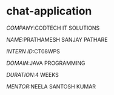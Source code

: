 # chat-application

*COMPANY*:CODTECH IT SOLUTIONS

*NAME*:PRATHAMESH SANJAY PATHARE

*INTERN ID*:CT08WPS

*DOMAIN*:JAVA PROGRAMMING

*DURATION*:4 WEEKS

*MENTOR*:NEELA SANTOSH KUMAR
